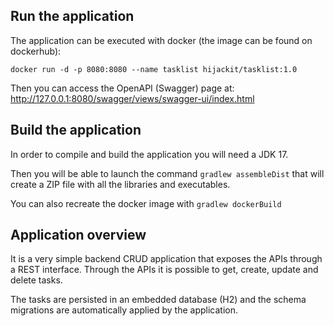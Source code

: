 ## Run the application 
The application can be executed with docker (the image can be found on dockerhub):
```
docker run -d -p 8080:8080 --name tasklist hijackit/tasklist:1.0
```
Then you can access the OpenAPI (Swagger) page at:
http://127.0.0.1:8080/swagger/views/swagger-ui/index.html

## Build the application
In order to compile and build the application you will need a JDK 17.

Then you will be able to launch the command `gradlew assembleDist` that will create a ZIP file with all the libraries and executables.

You can also recreate the docker image with `gradlew dockerBuild`

## Application overview
It is a very simple backend CRUD application that exposes the APIs through a REST interface.
Through the APIs it is possible to get, create, update and delete tasks.

The tasks are persisted in an embedded database (H2) and the schema migrations are automatically applied by the application.